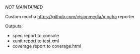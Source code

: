 *NOT MAINTAINED* 

Custom mocha https://github.com/visionmedia/mocha reporter

Outputs:

* spec report to console
* xunit report to test.xml
* coverage report to coverage.html
